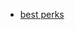 * [best perks](https://eu.usatoday.com/story/money/business/2022/10/06/microsoft-adobe-top-list-large-companies-best-benefits/8190520001/)
